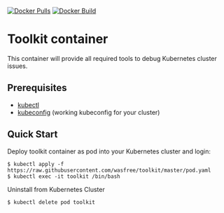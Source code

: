 [![Docker Pulls](https://img.shields.io/docker/pulls/wasfree/toolkit)](https://hub.docker.com/repository/docker/wasfree/toolkit)
[![Docker Build](https://img.shields.io/github/workflow/status/wasfree/toolkit/build-push)](https://github.com/wasfree/toolkit/actions?query=workflow%3Abuild-push)

# Toolkit container

This container will provide all required tools to debug Kubernetes cluster issues.

## Prerequisites
- [kubectl](https://kubernetes.io/de/docs/tasks/tools/install-kubectl/)
- [kubeconfig](https://kubernetes.io/docs/tasks/access-application-cluster/configure-access-multiple-clusters/) (working kubeconfig for your cluster)

## Quick Start

Deploy toolkit container as pod into your Kubernetes cluster and login:

```
$ kubectl apply -f https://raw.githubusercontent.com/wasfree/toolkit/master/pod.yaml
$ kubectl exec -it toolkit /bin/bash
```

Uninstall from Kubernetes Cluster
```
$ kubectl delete pod toolkit
```

